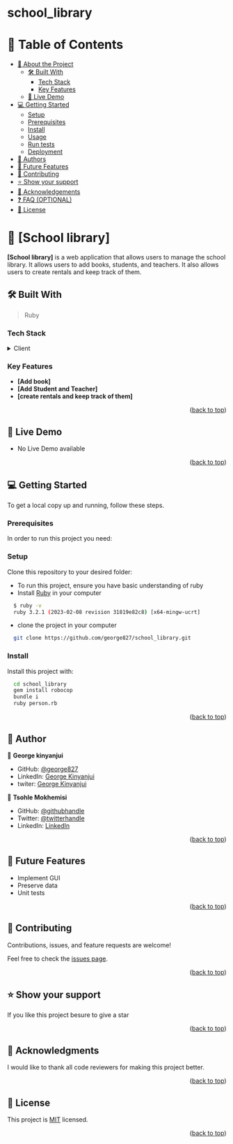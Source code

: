 # school_library

<a name="readme-top"></a>

# 📗 Table of Contents

- [📖 About the Project](#about-project)
  - [🛠 Built With](#built-with)
    - [Tech Stack](#tech-stack)
    - [Key Features](#key-features)
  - [🚀 Live Demo](#live-demo)
- [💻 Getting Started](#getting-started)
  - [Setup](#setup)
  - [Prerequisites](#prerequisites)
  - [Install](#install)
  - [Usage](#usage)
  - [Run tests](#run-tests)
  - [Deployment](#triangular_flag_on_post-deployment)
- [👥 Authors](#authors)
- [🔭 Future Features](#future-features)
- [🤝 Contributing](#contributing)
- [⭐️ Show your support](#support)
- [🙏 Acknowledgements](#acknowledgements)
- [❓ FAQ (OPTIONAL)](#faq)
- [📝 License](#license)


# 📖 [School library] <a name="about-project"></a>

**[School library]** is a web application that allows users to manage the school library. It allows users to add books, students, and teachers. It also allows users to create rentals and keep track of them.


## 🛠 Built With <a name="built-with"></a>

> Ruby

### Tech Stack <a name="tech-stack"></a>



<details>
  <summary>Client</summary>
  <ul>
    <li><a href="https://docs.rubocop.org/">Ruby</a></li>
  </ul>
</details>


### Key Features <a name="key-features"></a>

- **[Add book]**
- **[Add Student and Teacher]**
- **[create rentals and keep track of them]**

<p align="right">(<a href="#readme-top">back to top</a>)</p>


## 🚀 Live Demo <a name="live-demo"></a>


- No Live Demo available

<p align="right">(<a href="#readme-top">back to top</a>)</p>


## 💻 Getting Started <a name="getting-started"></a>


To get a local copy up and running, follow these steps.

### Prerequisites

In order to run this project you need:



### Setup

Clone this repository to your desired folder:
- To run this project, ensure you have basic understanding of ruby
- Install [Ruby](https://rubyinstaller.org/downloads/) in your computer
```sh
  $ ruby -v
  ruby 3.2.1 (2023-02-08 revision 31819e82c8) [x64-mingw-ucrt]
```

- clone the project in your computer

```sh
  git clone https://github.com/george827/school_library.git
```

### Install

Install this project with:


```sh
  cd school_library
  gem install robocop
  bundle i
  ruby person.rb
```

<p align="right">(<a href="#readme-top">back to top</a>)</p>



## 👥 Author <a name="authors"></a>


👤 **George kinyanjui**

- GitHub: [@george827](https://github.com/george827)
- LinkedIn: [George Kinyanjui](https://www.linkedin.com/in/georgekinyanjui/)
- twiter: [George Kinyanjui](https://twitter.com/geok8376)

👤 **Tsohle Mokhemisi**

- GitHub: [@githubhandle](https://github.com/tsohleDev2)
- Twitter: [@twitterhandle](https://twitter.com/RealTsohle)
- LinkedIn: [LinkedIn](https://www.linkedin.com/in/tsohle-mokhemisi-3687401b2/)

<p align="right">(<a href="#readme-top">back to top</a>)</p>


## 🔭 Future Features <a name="future-features"></a>

- Implement GUI
- Preserve data
- Unit tests


<p align="right">(<a href="#readme-top">back to top</a>)</p>

## 🤝 Contributing <a name="contributing"></a>

Contributions, issues, and feature requests are welcome!

Feel free to check the [issues page](https://github.com/george827/school_library/issues).

<p align="right">(<a href="#readme-top">back to top</a>)</p>


## ⭐️ Show your support <a name="support"></a>

If you like this project besure to give a star 

<p align="right">(<a href="#readme-top">back to top</a>)</p>


## 🙏 Acknowledgments <a name="acknowledgements"></a>

I would like to thank all code reviewers for making this project better.

<p align="right">(<a href="#readme-top">back to top</a>)</p>


## 📝 License <a name="license"></a>

This project is [MIT](https://github.com/george827/school_library/blob/dev/LICENSE) licensed.

<p align="right">(<a href="#readme-top">back to top</a>)</p>